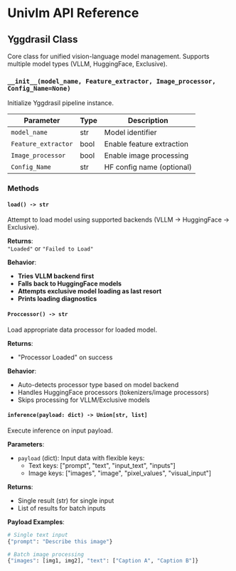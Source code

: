 # Univlm API Reference

## Yggdrasil Class

Core class for unified vision-language model management. Supports multiple model types (VLLM, HuggingFace, Exclusive).

### `__init__(model_name, Feature_extractor, Image_processor, Config_Name=None)`

Initialize Yggdrasil pipeline instance.

| Parameter           | Type    | Description                              |
|---------------------|---------|------------------------------------------|
| `model_name`        | str     | Model identifier                         |
| `Feature_extractor` | bool    | Enable feature extraction                |
| `Image_processor`   | bool    | Enable image processing                  |
| `Config_Name`       | str     | HF config name (optional)                | 

### Methods

#### `load() -> str`
Attempt to load model using supported backends (VLLM → HuggingFace → Exclusive).

**Returns**:  
`"Loaded"` or `"Failed to Load"`

**Behavior**:
- **Tries VLLM backend first**
- **Falls back to HuggingFace models**
- **Attempts exclusive model loading as last resort**
- **Prints loading diagnostics**

#### `Proccessor() -> str`
Load appropriate data processor for loaded model.

**Returns**:
- "Processor Loaded" on success

**Behavior**:
- Auto-detects processor type based on model backend
- Handles HuggingFace processors (tokenizers/image processors)
- Skips processing for VLLM/Exclusive models

#### `inference(payload: dict) -> Union[str, list]`
Execute inference on input payload.

**Parameters**:
- `payload` (dict): Input data with flexible keys:
  - Text keys: ["prompt", "text", "input_text", "inputs"]
  - Image keys: ["images", "image", "pixel_values", "visual_input"]

**Returns**:
- Single result (str) for single input
- List of results for batch inputs

**Payload Examples**:
```python
# Single text input
{"prompt": "Describe this image"}

# Batch image processing 
{"images": [img1, img2], "text": ["Caption A", "Caption B"]}
